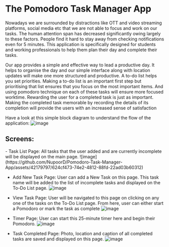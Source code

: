 <h1>The Pomodoro Task Manager App</h1>
Nowadays we are surrounded by distractions like OTT and video streaming platforms, social media etc that we are not able to focus and work on our tasks. The human attention span has decreased significantly owing largely to these factors. People find it hard to stay away from checking notifications even for 5 minutes.
This application is specifically designed for students and working professionals to help them plan their day and complete their tasks. 

Our app provides a simple and effective way to lead a productive day. It helps to 
organise the day and our simple interface along with location updates will make one
more structured and productive. A to-do list helps you set priorities. Making a to-do list is an important first step but prioritising that list ensures that you focus on the most 
important items. And using pomodoro technique on each of these tasks will ensure 
more focused worktime. Rewarding the user for a completed task is just as important. 
Making the completed task memorable by recording the details of its completion will 
provide the users with an increased sense of satisfaction

Have a look at this simple block diagram to understand the flow of the application:
![image](https://github.com/NupoorD/Pomodoro-Task-Manager-App/assets/42179797/fae919dd-19a9-48e7-94bc-8e8c193bb40e)

<h2>Screens:</h2>
- Task List Page: All tasks that the user added and are currently incomplete will be displayed on the main page.
![image](https://github.com/NupoorD/Pomodoro-Task-Manager-App/assets/42179797/624cf473-74e2-4812-88fd-22ad03b60312)

- Add New Task Page: User can add a New Task on this page. This task name will be added to the list of incomplete tasks and displayed on the To-Do List page. 
![image](https://github.com/NupoorD/Pomodoro-Task-Manager-App/assets/42179797/569250e3-c915-42d4-b50b-0a7ba977cf11)

- View Task Page: User will be navigated to this page on clicking on any one of the tasks on the To-Do List page. From here, user can either start a Pomodoro or mark the task as complete
![image](https://github.com/NupoorD/Pomodoro-Task-Manager-App/assets/42179797/4a0499b8-7f19-49cc-84b6-77545718058a)

- Timer Page: User can start this 25-minute timer here and begin their Pomodoro.
![image](https://github.com/NupoorD/Pomodoro-Task-Manager-App/assets/42179797/5f4a2a7e-553d-49c4-aac1-a065d6bce588)

- Task Completed Page: Photo, location and caption of all completed tasks are saved and displayed on this page.
![image](https://github.com/NupoorD/Pomodoro-Task-Manager-App/assets/42179797/9b860576-2357-4366-b730-96290749083c)


 

